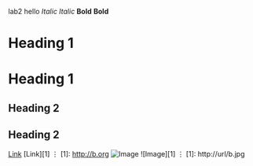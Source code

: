 lab2 hello
*Italic*
_Italic_
**Bold**
__Bold__
# Heading 1
Heading 1
=========
## Heading 2
Heading 2
---------
[Link](https://a.com)
[Link][1]
⋮
[1]: http://b.org
![Image](http://url/a.png)
![Image][1]
⋮
[1]: http://url/b.jpg
